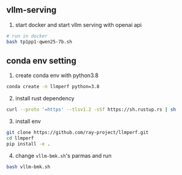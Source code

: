 ## vllm-serving

1. start docker and start vllm serving with openai api

```bash
# run in docker
bash tp1pp1-qwen25-7b.sh
```

## conda env setting

1. create conda env with python3.8

```bash
conda create -n llmperf python=3.8
```

2. install rust dependency

```bash
curl --proto '=https' --tlsv1.2 -sSf https://sh.rustup.rs | sh
```

3. install env

```bash
git clone https://github.com/ray-project/llmperf.git
cd llmperf
pip install -e .
```

4. change `vllm-bmk.sh`'s parmas and run

```bash
bash vllm-bmk.sh
```
